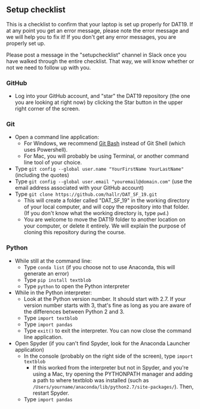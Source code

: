 ## Setup checklist

This is a checklist to confirm that your laptop is set up properly for DAT19. If at any point you get an error message, please note the error message and we will help you to fix it! If you don't get any error messages, you are properly set up.

Please post a message in the "setupchecklist" channel in Slack once you have walked through the entire checklist. That way, we will know whether or not we need to follow up with you.

### GitHub
* Log into your GitHub account, and "star" the DAT19 repository (the one you are looking at right now) by clicking the Star button in the upper right corner of the screen.

### Git
* Open a command line application:
    * For Windows, we recommend [Git Bash](http://git-scm.com/download/win) instead of Git Shell (which uses Powershell).
    * For Mac, you will probably be using Terminal, or another command line tool of your choice.
* Type `git config --global user.name "YourFirstName YourLastName"` (including the quotes)
* Type `git config --global user.email "youremail@domain.com"` (use the email address associated with your GitHub account)
* Type `git clone https://github.com/hallr/DAT_SF_19.git`
    * This will create a folder called "DAT_SF_19" in the working directory of your local computer, and will copy the repository into that folder. (If you don't know what the working directory is, type `pwd`.)
    * You are welcome to move the DAT19 folder to another location on your computer, or delete it entirely. We will explain the purpose of cloning this repository during the course.

### Python
* While still at the command line:
    * Type `conda list` (if you choose not to use Anaconda, this will generate an error)
    * Type `pip install textblob`
    * Type `python` to open the Python interpreter
* While in the Python interpreter:
    * Look at the Python version number. It should start with 2.7. If your version number starts with 3, that's fine as long as you are aware of the differences between Python 2 and 3.
    * Type `import textblob`
    * Type `import pandas`
    * Type `exit()` to exit the interpreter. You can now close the command line application.
* Open Spyder (if you can't find Spyder, look for the Anaconda Launcher application)
    * In the console (probably on the right side of the screen), type `import textblob`
        * If this worked from the interpreter but not in Spyder, and you're using a Mac, try opening the PYTHONPATH manager and adding a path to where textblob was installed (such as `/Users/yourname/anaconda/lib/python2.7/site-packages/`). Then, restart Spyder.
    * Type `import pandas`
